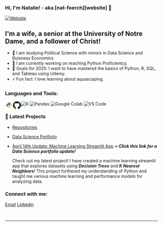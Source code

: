 ### Hi, I'm Natalie! - aka [nat-foerch][website] 👋

[![Website](https://img.shields.io/website?label=nat-foerch.github.io&style=for-the-badge&url=https://nat-foerch.github.io//)](https://nat-foerch.github.io/)

## I'm a wife, a senior at the University of Notre Dame, and a follower of Christ!
- 🔭 I am studying Political Science with minors in Data Science and Buisness Economics
- 🌱 I am currently working on reaching Python Proficientcy.
- 🥅 Goals for 2025: I want to have mastered the basics of Python, R, SQL, and Tableau using Udemy.
- ⚡ Fun fact: I love learning about aquascaping. 

### Languages and Tools:
<p>
  <img align="left" alt="Python" width="26px" src="https://raw.githubusercontent.com/github/explore/80688e429a7d4ef2fca1e82350fe8e3517d3494d/topics/python/python.png" />
<img alt="R" src="https://img.shields.io/badge/-R-46a2f1?style=flat-square&logo=r&logoColor=white" />
<img align="left" alt="GitHub" width="26px" src="https://raw.githubusercontent.com/github/explore/78df643247d429f6cc873026c0622819ad797942/topics/github/github.png" />
<img alt="Pandas" src="https://img.shields.io/badge/-Pandas-2088FF?style=flat-square&logo=pandas&logoColor=white" />
<img alt="Google Colab" src="https://img.shields.io/badge/-Google Colab-45b8d8?style=flat-square&logo=googlecolab&logoColor=white" />
<img alt="VS Code" src="https://img.shields.io/badge/-VS_Code-1a73e8?style=flat-square&logo=google-cloud&logoColor=white" />


### 📕 Latest Projects

- [Repositories](https://github.com/nat-foerch?tab=repositories)
- [Data Science Portfolio](https://github.com/nat-foerch/Foerch-Data-Science-Portfolio)
- [April 14th Update: Machine Learning Streamlit App](https://github.com/nat-foerch/Gonzalez--Data-Science-Portfolio/tree/main/MLStreamlitApp) <-***Click this link for a Data Science portfolio update!***

  Check out my latest project! I have created a machine learning streamlit app that explores datasets using ***Decision Trees*** and ***K Nearest Neighbors***! This project furthered my understanding of Python and taught me various machine learning and performance models for analyzing data. 


### Connect with me:

[Email](ngonzal4@nd.edu)
[Linkedin](www.linkedin.com/in/natalie-foerch-474371298)


<br />

---

[Email]: ngonzal4@nd.edu
[linkedin]: www.linkedin.com/in/natalie-foerch-474371298
<!--
